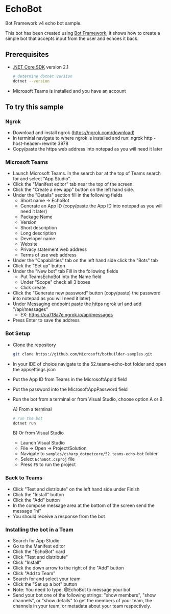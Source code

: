 # EchoBot

Bot Framework v4 echo bot sample.

This bot has been created using [Bot Framework](https://dev.botframework.com), it shows how to create a simple bot that accepts input from the user and echoes it back.

## Prerequisites

- [.NET Core SDK](https://dotnet.microsoft.com/download) version 2.1

  ```bash
  # determine dotnet version
  dotnet --version
  ```
- Microsoft Teams is installed and you have an account

## To try this sample

### Ngrok
- Download and install ngrok (https://ngrok.com/download)
- In terminal navigate to where ngrok is installed and run: ngrok http -host-header=rewrite 3978
- Copy/paste the https web address into notepad as you will need it later

### Microsoft Teams
- Launch Microsoft Teams. In the search bar at the top of Teams search for and select "App Studio".
- Click the "Manifest editor" tab near the top of the screen.
- Click the "Create a new app" button on the left hand side.
- Under the "Details" section fill in the following fields 
  - Short name -> EchoBot
  - Generate an App ID (copy/paste the App ID into notepad as you will need it later)
  - Package Name
  - Version 
  - Short description
  - Long description
  - Developer name
  - Website
  - Privacy statement web address
  - Terms of use web address
- Under the "Capabilities" tab on the left hand side click the "Bots" tab
- Click the "Set up" button
- Under the "New bot" tab Fill in the following fields
  - Put TeamsEchoBot into the Name field
  - Under "Scope" check all 3 boxes
  - Click create
- Click the "Generate new password" button (copy/paste) the password into notepad as you will need it later)
- Under Messaging endpoint paste the https ngrok url and add "/api/messages"
  - EX: https://ca7f8a7e.ngrok.io/api/messages
- Press Enter to save the address

### Bot Setup
- Clone the repository

    ```bash
    git clone https://github.com/Microsoft/botbuilder-samples.git
    ```

- In your IDE of choice navigate to the 52.teams-echo-bot folder and open the appsettings.json
- Put the App ID from Teams in the MicrosoftAppId field
- Put the password into the MicrosoftAppPassword field

- Run the bot from a terminal or from Visual Studio, choose option A or B.

  A) From a terminal

  ```bash
  # run the bot
  dotnet run
  ```

  B) Or from Visual Studio

  - Launch Visual Studio
  - File -> Open -> Project/Solution
  - Navigate to `samples/csharp_dotnetcore/52.teams-echo-bot` folder
  - Select `EchoBot.csproj` file
  - Press `F5` to run the project

### Back to Teams
- Click "Test and distribute" on the left hand side under Finish
- Click the "Install" button
- Click the "Add" button
- In the compose message area at the bottom of the screen send the message "hi" 
- You should receive a response from the bot

### Installing the bot in a Team
- Search for App Studio
- Go to the Manifest editor 
- Click the "EchoBot" card
- Click "Test and distribute"
- Click "Install"
- Click the down arrow to the right of the "Add" button 
- Click "Add to Team"
- Search for and select your team
- Click the "Set up a bot" button
- Note: You need to type: @EchoBot <message> to message your bot
 - Send your bot one of the following strings: "show members", "show channels", or "show details" to get the members of your team, the channels in your team, or metadata about your team respectively. 

